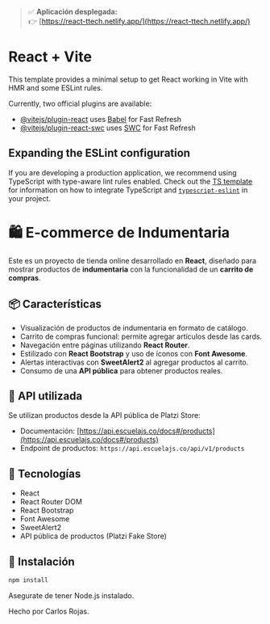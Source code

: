 > ✅ **Aplicación desplegada:**  
> 👉 [https://react-ttech.netlify.app/](https://react-ttech.netlify.app/)

# React + Vite

This template provides a minimal setup to get React working in Vite with HMR and some ESLint rules.

Currently, two official plugins are available:

- [@vitejs/plugin-react](https://github.com/vitejs/vite-plugin-react/blob/main/packages/plugin-react) uses [Babel](https://babeljs.io/) for Fast Refresh
- [@vitejs/plugin-react-swc](https://github.com/vitejs/vite-plugin-react/blob/main/packages/plugin-react-swc) uses [SWC](https://swc.rs/) for Fast Refresh

## Expanding the ESLint configuration

If you are developing a production application, we recommend using TypeScript with type-aware lint rules enabled. Check out the [TS template](https://github.com/vitejs/vite/tree/main/packages/create-vite/template-react-ts) for information on how to integrate TypeScript and [`typescript-eslint`](https://typescript-eslint.io) in your project.


# 🛍️ E-commerce de Indumentaria

Este es un proyecto de tienda online desarrollado en **React**, diseñado para mostrar productos de **indumentaria** con la funcionalidad de un **carrito de compras**.

## 📦 Características

- Visualización de productos de indumentaria en formato de catálogo.
- Carrito de compras funcional: permite agregar artículos desde las cards.
- Navegación entre páginas utilizando **React Router**.
- Estilizado con **React Bootstrap** y uso de íconos con **Font Awesome**.
- Alertas interactivas con **SweetAlert2** al agregar productos al carrito.
- Consumo de una **API pública** para obtener productos reales.

## 🔗 API utilizada

Se utilizan productos desde la API pública de Platzi Store:

- Documentación: [https://api.escuelajs.co/docs#/products](https://api.escuelajs.co/docs#/products)
- Endpoint de productos: `https://api.escuelajs.co/api/v1/products`

## 🚀 Tecnologías

- React
- React Router DOM
- React Bootstrap
- Font Awesome
- SweetAlert2
- API pública de productos (Platzi Fake Store)

## 📁 Instalación

```bash
npm install
```

Asegurate de tener Node.js instalado.


Hecho por Carlos Rojas.